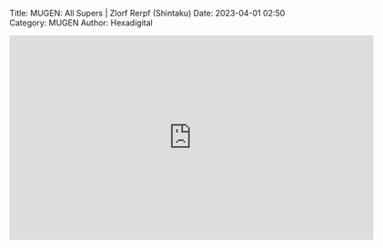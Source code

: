 Title: MUGEN: All Supers | Zlorf Rerpf (Shintaku)
Date: 2023-04-01 02:50
Category: MUGEN
Author: Hexadigital

<center><iframe src="https://www.youtube.com/embed/ZUguDhGFLPg?feature=oembed" allow="accelerometer; autoplay; encrypted-media; gyroscope; picture-in-picture" width="640" height="360" frameborder="0"></iframe>


